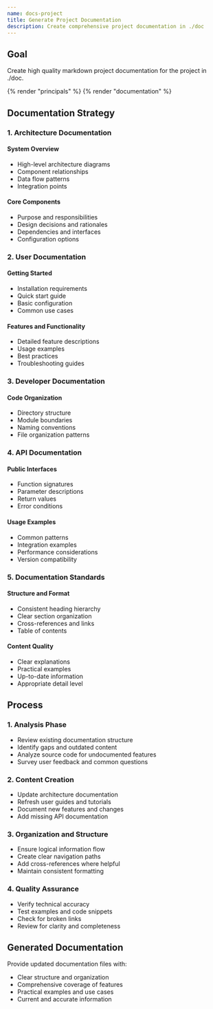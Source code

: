 ```yaml
---
name: docs-project
title: Generate Project Documentation
description: Create comprehensive project documentation in ./doc
---
```


## Goal

Create high quality markdown project documentation for the project in ./doc.

{% render "principals" %}
{% render "documentation" %}

## Documentation Strategy

### 1. Architecture Documentation

#### System Overview

- High-level architecture diagrams
- Component relationships
- Data flow patterns
- Integration points

#### Core Components

- Purpose and responsibilities
- Design decisions and rationales
- Dependencies and interfaces
- Configuration options

### 2. User Documentation

#### Getting Started

- Installation requirements
- Quick start guide
- Basic configuration
- Common use cases

#### Features and Functionality

- Detailed feature descriptions
- Usage examples
- Best practices
- Troubleshooting guides

### 3. Developer Documentation

#### Code Organization

- Directory structure
- Module boundaries
- Naming conventions
- File organization patterns

### 4. API Documentation

#### Public Interfaces

- Function signatures
- Parameter descriptions
- Return values
- Error conditions

#### Usage Examples

- Common patterns
- Integration examples
- Performance considerations
- Version compatibility

### 5. Documentation Standards

#### Structure and Format

- Consistent heading hierarchy
- Clear section organization
- Cross-references and links
- Table of contents

#### Content Quality

- Clear explanations
- Practical examples
- Up-to-date information
- Appropriate detail level

## Process

### 1. Analysis Phase

- Review existing documentation structure
- Identify gaps and outdated content
- Analyze source code for undocumented features
- Survey user feedback and common questions

### 2. Content Creation

- Update architecture documentation
- Refresh user guides and tutorials
- Document new features and changes
- Add missing API documentation

### 3. Organization and Structure

- Ensure logical information flow
- Create clear navigation paths
- Add cross-references where helpful
- Maintain consistent formatting

### 4. Quality Assurance

- Verify technical accuracy
- Test examples and code snippets
- Check for broken links
- Review for clarity and completeness

## Generated Documentation

Provide updated documentation files with:

- Clear structure and organization
- Comprehensive coverage of features
- Practical examples and use cases
- Current and accurate information
